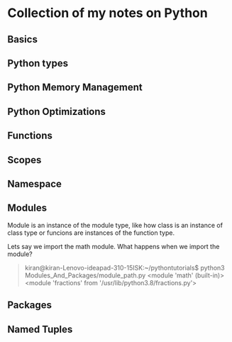 # Collection of my notes on Python #

## Basics ##

## Python types ##

## Python Memory Management ##

## Python Optimizations ##

## Functions ##

## Scopes ##

## Namespace ##

## Modules ##

Module is an instance of the module type, like how class is an instance of class type or funcions are instances of the function type.

Lets say we import the math module. What happens when we import the module?

> kiran@kiran-Lenovo-ideapad-310-15ISK:~/pythontutorials$ python3 Modules_And_Packages/module_path.py
<module 'math' (built-in)>
<module 'fractions' from '/usr/lib/python3.8/fractions.py'>

## Packages ##

## Named Tuples ##